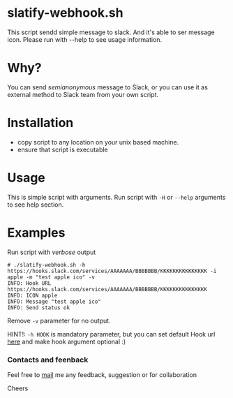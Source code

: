 # slatify-webhook.sh
This script sendd simple message to slack. And it's able to ser message icon. Please run with --help to see usage information.

# Why?
You can send *semianonymous* message to Slack, or you can use it as external method to Slack team from your own script. 

# Installation
- copy script to any location on your unix based machine.
- ensure that script is executable

# Usage
This is simple script with arguments. Run script with `-H` or `--help` arguments to see help section. 

# Examples
Run script with *verbose* output
```{r, engine='bash', count_lines}
# ./slatify-webhook.sh -h https://hooks.slack.com/services/AAAAAAA/BBBBBBB/KKKKKKKKKKKKKKK -i apple -m "test apple ico" -v
INFO: Hook URL https://hooks.slack.com/services/AAAAAAA/BBBBBBB/KKKKKKKKKKKKKKK
INFO: ICON apple
INFO: Message "test apple ico"
INFO: Send status ok
```
Remove `-v` parameter for no output.

HINT!:  `-h HOOK` is mandatory parameter, but you can set default Hook url [here][3] and make hook argument optional :)

### Contacts and feenback
Feel free to [mail][2] me any feedback, suggestion or for collaboration

Cheers

[1]:https://api.slack.com/incoming-webhooks
[2]:mailto:slatify@itech.md?subject=Slatify
[3]:https://github.com/itechops/slatify/blob/dev/webhook/slatify-webhook.sh#L10

